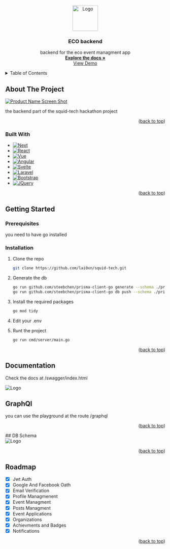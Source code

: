 <!-- Improved compatibility of back to top link: See: https://github.com/othneildrew/Best-README-Template/pull/73 -->
<a id="readme-top"></a>
<!--
*** Thanks for checking out the Best-README-Template. If you have a suggestion
*** that would make this better, please fork the repo and create a pull request
*** or simply open an issue with the tag "enhancement".
*** Don't forget to give the project a star!
*** Thanks again! Now go create something AMAZING! :D
-->



<!-- PROJECT SHIELDS -->




<!-- PROJECT LOGO -->
<br />
<div align="center">
  <a>
    <img src="https://svgshare.com/i/187k.svg"alt="Logo" width="80" height="80">
  </a>

<h3 align="center">ECO backend</h3>

  <p align="center">
    backend for the eco event managment app
    <br />
    <a href="http://echobackend.laindev.me/swagger/index.html"><strong>Explore the docs »</strong></a>
    <br />
    <a href="http://echobackend.laindev.me">View Demo</a>
  </p>
</div>



<!-- TABLE OF CONTENTS -->
<details>
  <summary>Table of Contents</summary>
  <ol>
    <li>
      <a href="#about-the-project">About The Project</a>
      <ul>
        <li><a href="#built-with">Built With</a></li>
      </ul>
    </li>
    <li>
      <a href="#getting-started">Getting Started</a>
      <ul>
        <li><a href="#prerequisites">Prerequisites</a></li>
        <li><a href="#installation">Installation</a></li>
      </ul>
    </li>
    <li><a href="#docs">Documentation</a></li>
    <li><a href="#graphql">Graphql</a></li>
    <li><a href="#schema">DB Diagram</a></li>
    <li><a href="#roadmap">Roadmap</a></li>
  </ol>
</details>



<!-- ABOUT THE PROJECT -->
## About The Project

[![Product Name Screen Shot][product-screenshot]](http://echobackend.laindev.me/swagger/index.html)

the backend part of the squid-tech hackathon project

<p align="right">(<a href="#readme-top">back to top</a>)</p>



### Built With

* [![Next][Golang]][Golang-url]
* [![React][Echo]][Echo-url]
* [![Vue][Prisma]][Prisma-url]
* [![Angular][GraphQl]][GraphQl-url]
* [![Svelte][Redis]][Redis-url]
* [![Laravel][Docker]][Docker-url]
* [![Bootstrap][Nginx]][Nginx-url]
* [![JQuery][MongoDB]][MongoDB-url]

<p align="right">(<a href="#readme-top">back to top</a>)</p>



<!-- GETTING STARTED -->
## Getting Started

### Prerequisites
you need to have go installed

### Installation

1. Clone the repo 

    ```sh
   git clone https://github.com/lai0xn/squid-tech.git
   ```
2. Generate the db

    ```sh
   go run github.com/steebchen/prisma-client-go generate --schema ./prisma
   go run github.com/steebchen/prisma-client-go db push --schema ./prisma
   ```
3. Install the required packages

   ```sh
   go mod tidy
   ```
5. Edit your .env
6. Runt the project
   ```sh
   go run cmd/server/main.go
   ```

<p align="right">(<a href="#readme-top">back to top</a>)</p>

## Documentation
Check the docs at /swagger/index.html

<div id="docs">
    <img src="https://i.imgur.com/akLv58e.png"alt="Logo" >
</div>

<!-- USAGE EXAMPLES -->
## GraphQl
you can use the playground at the route /graphql

<p align="right">(<a href="#readme-top">back to top</a>)</p>
## DB Schema

<div id="graphql">
    <img src="https://i.imgur.com/BCaZA8H.png"alt="Logo">
  </div>

<p align="right">(<a href="#readme-top">back to top</a>)</p>



<!-- ROADMAP -->
## Roadmap

- [x] Jwt Auth
- [x] Google And Facebook Oath
- [x] Email Verification
- [x] Profile Managmenent
- [x] Event Managment
- [x] Posts Managment
- [x] Event Applications
- [x] Organizations
- [x] Achievments and Badges
- [x] Notifications

<p align="right">(<a href="#readme-top">back to top</a>)</p>













<!-- MARKDOWN LINKS & IMAGES -->
<!-- https://www.markdownguide.org/basic-syntax/#reference-style-links -->
[product-screenshot]: https://i.imgur.com/Bd51sZB.png
[Golang]:https://img.shields.io/badge/go-%2300ADD8.svg?style=for-the-badge&logo=go&logoColor=white
[Golang-url]: https://go.dev/
[Echo]: https://img.shields.io/badge/echo-35495E?style=for-the-badge&logo=gin&logoColor=white
[Echo-url]:https://echo.labstack.com
[Prisma]: https://img.shields.io/badge/Prisma-3982CE?style=for-the-badge&logo=Prisma&logoColor=white
[Prisma-url]: https://prisma.io
[GraphQl]: https://img.shields.io/badge/-GraphQL-E10098?style=for-the-badge&logo=graphql&logoColor=white
[GraphQl-url]: https://graphql.org/
[Redis]: https://img.shields.io/badge/redis-%23DD0031.svg?style=for-the-badge&logo=redis&logoColor=white
[Redis-url]: https://redis.io/
[Docker]: https://img.shields.io/badge/docker-%230db7ed.svg?style=for-the-badge&logo=docker&logoColor=white
[Docker-url]: https://docker.com
[Nginx]: https://img.shields.io/badge/nginx-%23009639.svg?style=for-the-badge&logo=nginx&logoColor=white
[Nginx-url]: https://nginx.org/ 
[MongoDB]: https://img.shields.io/badge/MongoDB-%234ea94b.svg?style=for-the-badge&logo=mongodb&logoColor=white
[MongoDB-url]: https://mongodb.com/

